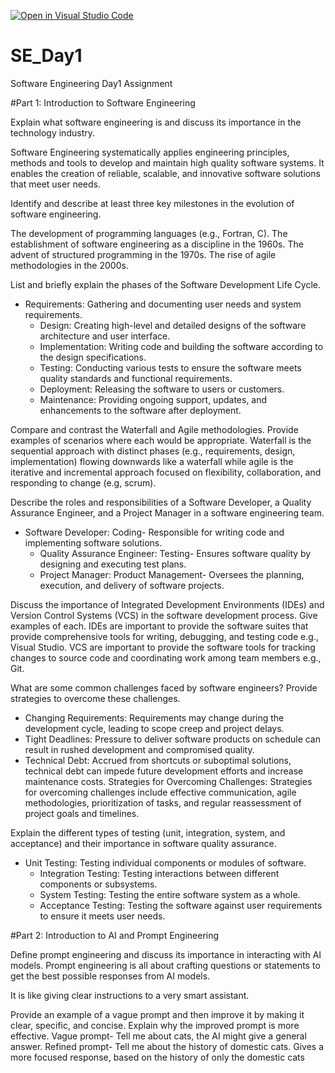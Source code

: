 [![Open in Visual Studio Code](https://classroom.github.com/assets/open-in-vscode-2e0aaae1b6195c2367325f4f02e2d04e9abb55f0b24a779b69b11b9e10269abc.svg)](https://classroom.github.com/online_ide?assignment_repo_id=15568944&assignment_repo_type=AssignmentRepo)
# SE_Day1
Software Engineering Day1 Assignment

#Part 1: Introduction to Software Engineering

Explain what software engineering is and discuss its importance in the technology industry.

Software Engineering systematically applies engineering principles, methods and tools to develop and maintain high quality software systems. It enables the creation of reliable, scalable, and innovative software solutions that meet user needs.

Identify and describe at least three key milestones in the evolution of software engineering.

The development of programming languages (e.g., Fortran, C).
The establishment of software engineering as a discipline in the 1960s.
The advent of structured programming in the 1970s.
The rise of agile methodologies in the 2000s.


List and briefly explain the phases of the Software Development Life Cycle.

- Requirements: Gathering and documenting user needs and system requirements.
  - Design: Creating high-level and detailed designs of the software architecture and user interface.
  - Implementation: Writing code and building the software according to the design specifications.
  - Testing: Conducting various tests to ensure the software meets quality standards and functional requirements.
  - Deployment: Releasing the software to users or customers.
  - Maintenance: Providing ongoing support, updates, and enhancements to the software after deployment.

Compare and contrast the Waterfall and Agile methodologies. Provide examples of scenarios where each would be appropriate.
Waterfall is the sequential approach with distinct phases (e.g., requirements, design, implementation) flowing downwards like a waterfall while agile is the iterative and incremental approach focused on flexibility, collaboration, and responding to change (e.g, scrum).


Describe the roles and responsibilities of a Software Developer, a Quality Assurance Engineer, and a Project Manager in a software engineering team.

- Software Developer: Coding- Responsible for writing code and implementing software solutions.
  - Quality Assurance Engineer: Testing- Ensures software quality by designing and executing test plans.
  - Project Manager: Product Management- Oversees the planning, execution, and delivery of software projects.


Discuss the importance of Integrated Development Environments (IDEs) and Version Control Systems (VCS) in the software development process. Give examples of each.
IDEs are important to provide the software suites that provide comprehensive tools for writing, debugging, and testing code e.g., Visual Studio. 
VCS are important to provide the software tools for tracking changes to source code and coordinating work among team members e.g., Git.



What are some common challenges faced by software engineers? Provide strategies to overcome these challenges.

- Changing Requirements: Requirements may change during the development cycle, leading to scope creep and project delays.
- Tight Deadlines: Pressure to deliver software products on schedule can result in rushed development and compromised quality.
- Technical Debt: Accrued from shortcuts or suboptimal solutions, technical debt can impede future development efforts and increase maintenance costs.
Strategies for Overcoming Challenges: Strategies for overcoming challenges include effective communication, agile methodologies, prioritization of tasks, and regular reassessment of project goals and timelines.

Explain the different types of testing (unit, integration, system, and acceptance) and their importance in software quality assurance.
- Unit Testing: Testing individual components or modules of software.
  - Integration Testing: Testing interactions between different components or subsystems.
  - System Testing: Testing the entire software system as a whole.
  - Acceptance Testing: Testing the software against user requirements to ensure it meets user needs.


#Part 2: Introduction to AI and Prompt Engineering


Define prompt engineering and discuss its importance in interacting with AI models.
Prompt engineering is all about crafting questions or statements to get the best possible responses from AI models. 

It is like giving clear instructions to a very smart assistant.


Provide an example of a vague prompt and then improve it by making it clear, specific, and concise. Explain why the improved prompt is more effective.
Vague prompt- Tell me about cats, the AI might give a general answer. 
Refined prompt- Tell me about the history of domestic cats.
Gives a more focused response, based on the history of only the domestic cats
